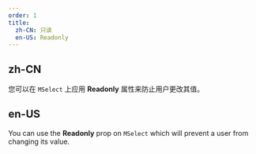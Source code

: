 ```yaml
---
order: 1
title:
  zh-CN: 只读
  en-US: Readonly
---
```


## zh-CN

您可以在 `MSelect` 上应用 **Readonly** 属性来防止用户更改其值。

## en-US

You can use the **Readonly** prop on `MSelect` which will prevent a user from changing its value.
